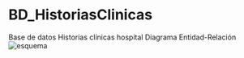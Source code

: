 # BD_HistoriasClinicas
Base de datos  Historias clínicas hospital
Diagrama Entidad-Relación
![esquema](https://github.com/user-attachments/assets/03cfb56f-6710-41c8-a63e-2b2f6e625ebf)
